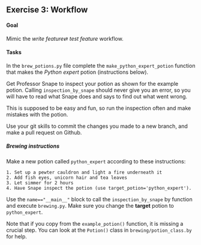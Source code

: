 ## Exercise 3: Workflow

#### Goal

Mimic the *write feature*⇄ *test feature* workflow.



#### Tasks

In the `brew_potions.py` file complete the `make_python_expert_potion` function that makes the *Python expert* potion (instructions below).

Get Professor Snape to inspect your potion as shown for the example potion. Calling `inspection_by_snape` should never give you an error, so you will have to read what Snape does and says to find out what went wrong.

This is supposed to be easy and fun, so run the inspection often and make mistakes with the potion.

Use your git skills to commit the changes you made to a new branch, and make a pull request on Github.



##### Brewing instructions

Make a new potion called `python_expert` according to these instructions:

```
1. Set up a pewter cauldron and light a fire underneath it
2. Add fish eyes, unicorn hair and tea leaves
3. Let simmer for 2 hours
4. Have Snape inspect the potion (use target_potion='python_expert').
```

Use the `name=="__main__"` block to call the `inspection_by_snape` by function and execute `brewing.py`. Make sure you change the **target** potion to `python_expert`.

Note that if you copy from the `example_potion()` function, it is missing a crucial step. You can look at the `Potion()` class in `brewing/potion_class.by` for help.



